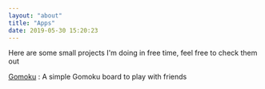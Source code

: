 ```yaml
---
layout: "about"
title: "Apps"
date: 2019-05-30 15:20:23
---
```


Here are some small projects I'm doing in free time, feel free to check them out

[Gomoku](https://midoriki.com/gomoku) : A simple Gomoku board to play with friends
